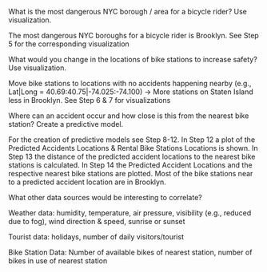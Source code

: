What is the most dangerous NYC borough / area for a bicycle rider? Use visualization.

The most dangerous NYC boroughs for a bicycle rider is Brooklyn. See Step 5 for the corresponding visualization


What would you change in the locations of bike stations to increase safety? Use visualization.

Move  bike stations to locations with no accidents happening nearby (e.g., Lat|Long = 40.69:40.75|-74.025:-74.100) 
-> More stations on Staten Island less in Brooklyn. See Step 6 & 7 for visualizations

Where can an accident occur and how close is this from the nearest bike station? Create a predictive
model.

For the creation of predictive models see Step 8-12. In Step 12 a plot of the Predicted Accidents Locations & Rental Bike Stations Locations is shown. In Step 13 the distance of the predicted accident locations to the nearest bike stations is calculated. In Step 14 the Predicted Accident Locations and the respective nearest bike stations are plotted. Most of the bike stations near to a predicted accident location are in Brooklyn.

What other data sources would be interesting to correlate?

Weather data: humidity, temperature, air pressure, visibility (e.g., reduced due to fog), wind direction & speed, sunrise or sunset

Tourist data: holidays, number of daily visitors/tourist

Bike Station Data: Number of available bikes of nearest station, number of bikes in use of nearest station

